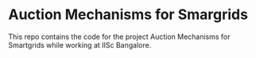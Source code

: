 # Auction Mechanisms for Smargrids

This repo contains the code for the project Auction Mechanisms for Smartgrids while working at IISc Bangalore.
